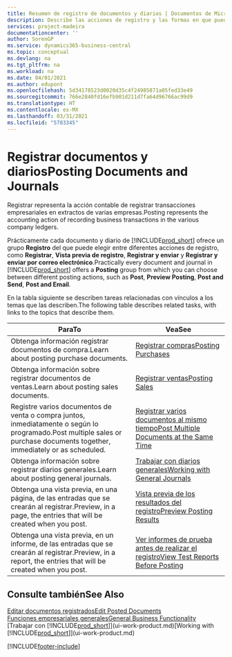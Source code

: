```yaml
---
title: Resumen de registro de documentos y diarios | Documentos de Microsoft
description: Describe las acciones de registro y las formas en que puede enviar documentos y diarios.
services: project-madeira
documentationcenter: ''
author: SorenGP
ms.service: dynamics365-business-central
ms.topic: conceptual
ms.devlang: na
ms.tgt_pltfrm: na
ms.workload: na
ms.date: 04/01/2021
ms.author: edupont
ms.openlocfilehash: 5d34178523d0020d35c4f24985871a05fed33e49
ms.sourcegitcommit: 766e2840fd16efb901d211d7fa64d96766ac99d9
ms.translationtype: HT
ms.contentlocale: es-MX
ms.lasthandoff: 03/31/2021
ms.locfileid: "5783345"
---
```

# <a name="posting-documents-and-journals"></a><span data-ttu-id="14acc-103">Registrar documentos y diarios</span><span class="sxs-lookup"><span data-stu-id="14acc-103">Posting Documents and Journals</span></span>
<span data-ttu-id="14acc-104">Registrar representa la acción contable de registrar transacciones empresariales en extractos de varias empresas.</span><span class="sxs-lookup"><span data-stu-id="14acc-104">Posting represents the accounting action of recording business transactions in the various company ledgers.</span></span>

<span data-ttu-id="14acc-105">Prácticamente cada documento y diario de [!INCLUDE[prod_short](includes/prod_short.md)] ofrece un grupo **Registro** del que puede elegir entre diferentes acciones de registro, como **Registrar**, **Vista previa de registro**, **Registrar y enviar** y **Registrar y enviar por correo electrónico**.</span><span class="sxs-lookup"><span data-stu-id="14acc-105">Practically every document and journal in [!INCLUDE[prod_short](includes/prod_short.md)] offers a **Posting** group from which you can choose between different posting actions, such as **Post**, **Preview Posting**, **Post and Send**, **Post and Email**.</span></span>

<span data-ttu-id="14acc-106">En la tabla siguiente se describen tareas relacionadas con vínculos a los temas que las describen.</span><span class="sxs-lookup"><span data-stu-id="14acc-106">The following table describes related tasks, with links to the topics that describe them.</span></span>

| <span data-ttu-id="14acc-107">Para</span><span class="sxs-lookup"><span data-stu-id="14acc-107">To</span></span> | <span data-ttu-id="14acc-108">Vea</span><span class="sxs-lookup"><span data-stu-id="14acc-108">See</span></span> |
| --- | --- |
| <span data-ttu-id="14acc-109">Obtenga información registrar documentos de compra.</span><span class="sxs-lookup"><span data-stu-id="14acc-109">Learn about posting purchase documents.</span></span> |[<span data-ttu-id="14acc-110">Registrar compras</span><span class="sxs-lookup"><span data-stu-id="14acc-110">Posting Purchases</span></span>](ui-post-purchases.md) |
| <span data-ttu-id="14acc-111">Obtenga información sobre registrar documentos de ventas.</span><span class="sxs-lookup"><span data-stu-id="14acc-111">Learn about posting sales documents.</span></span> |[<span data-ttu-id="14acc-112">Registrar ventas</span><span class="sxs-lookup"><span data-stu-id="14acc-112">Posting Sales</span></span>](ui-post-sales.md) |
| <span data-ttu-id="14acc-113">Registre varios documentos de venta o compra juntos, inmediatamente o según lo programado.</span><span class="sxs-lookup"><span data-stu-id="14acc-113">Post multiple sales or purchase documents together, immediately or as scheduled.</span></span>|[<span data-ttu-id="14acc-114">Registrar varios documentos al mismo tiempo</span><span class="sxs-lookup"><span data-stu-id="14acc-114">Post Multiple Documents at the Same Time</span></span>](ui-batch-posting.md)|
| <span data-ttu-id="14acc-115">Obtenga información sobre registrar diarios generales.</span><span class="sxs-lookup"><span data-stu-id="14acc-115">Learn about posting general journals.</span></span> |[<span data-ttu-id="14acc-116">Trabajar con diarios generales</span><span class="sxs-lookup"><span data-stu-id="14acc-116">Working with General Journals</span></span>](ui-work-general-journals.md) |
| <span data-ttu-id="14acc-117">Obtenga una vista previa, en una página, de las entradas que se crearán al registrar.</span><span class="sxs-lookup"><span data-stu-id="14acc-117">Preview, in a page, the entries that will be created when you post.</span></span> |[<span data-ttu-id="14acc-118">Vista previa de los resultados del registro</span><span class="sxs-lookup"><span data-stu-id="14acc-118">Preview Posting Results</span></span>](ui-how-preview-post-results.md) |
| <span data-ttu-id="14acc-119">Obtenga una vista previa, en un informe, de las entradas que se crearán al registrar.</span><span class="sxs-lookup"><span data-stu-id="14acc-119">Preview, in a report, the entries that will be created when you post.</span></span> |[<span data-ttu-id="14acc-120">Ver informes de prueba antes de realizar el registro</span><span class="sxs-lookup"><span data-stu-id="14acc-120">View Test Reports Before Posting</span></span>](ui-how-view-test-reports-posting.md) |

## <a name="see-also"></a><span data-ttu-id="14acc-121">Consulte también</span><span class="sxs-lookup"><span data-stu-id="14acc-121">See Also</span></span>
[<span data-ttu-id="14acc-122">Editar documentos registrados</span><span class="sxs-lookup"><span data-stu-id="14acc-122">Edit Posted Documents</span></span>](across-edit-posted-document.md)  
[<span data-ttu-id="14acc-123">Funciones empresariales generales</span><span class="sxs-lookup"><span data-stu-id="14acc-123">General Business Functionality</span></span>](ui-across-business-areas.md)  
<span data-ttu-id="14acc-124">[Trabajar con [!INCLUDE[prod_short](includes/prod_short.md)]](ui-work-product.md)</span><span class="sxs-lookup"><span data-stu-id="14acc-124">[Working with [!INCLUDE[prod_short](includes/prod_short.md)]](ui-work-product.md)</span></span>


[!INCLUDE[footer-include](includes/footer-banner.md)]